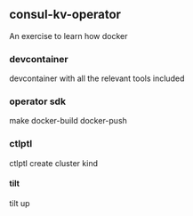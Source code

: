## consul-kv-operator

An exercise to learn how docker 

### devcontainer

devcontainer with all the relevant tools included
### operator sdk

make docker-build docker-push

### ctlptl
ctlptl create cluster kind

#### tilt

tilt up